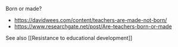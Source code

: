Born or made?

- https://davidwees.com/content/teachers-are-made-not-born/
- https://www.researchgate.net/post/Are-teachers-born-or-made

See also [[Resistance to educational development]]
